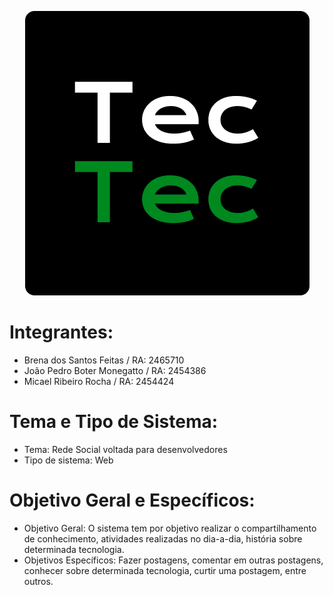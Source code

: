 <p align="center">
  <img src="logo.png" alt="Logo">
  
# Integrantes:

- Brena dos Santos Feitas / RA: 2465710
- João Pedro Boter Monegatto / RA: 2454386
- Micael Ribeiro Rocha / RA: 2454424

# Tema e Tipo de Sistema:

- Tema: Rede Social voltada para desenvolvedores
- Tipo de sistema: Web

# Objetivo Geral e Específicos:

- Objetivo Geral: O sistema tem por objetivo realizar o compartilhamento de conhecimento, atividades realizadas no dia-a-dia, história sobre determinada tecnologia.
- Objetivos Específicos: Fazer postagens, comentar em outras postagens, conhecer sobre determinada tecnologia, curtir uma postagem, entre outros.

</p>

